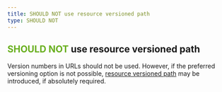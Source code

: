```yaml
---
title: SHOULD NOT use resource versioned path
type: SHOULD NOT
---
```


## <span style="color: #69AF1F;">SHOULD NOT</span> use resource versioned path

Version numbers in URLs should not be used. However, if the preferred versioning option is not possible,
[resource versioned path](../topics/versioning.md#resource-versioned-paths) may be introduced, if absolutely required.
